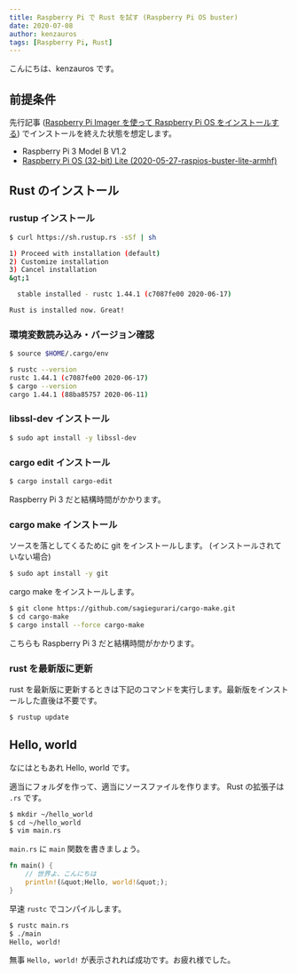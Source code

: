 ```yaml
---
title: Raspberry Pi で Rust を試す (Raspberry Pi OS buster)
date: 2020-07-08
author: kenzauros
tags: [Raspberry Pi, Rust]
---
```


こんにちは、kenzauros です。

## 前提条件

先行記事 ([Raspberry Pi Imager を使って Raspberry Pi OS をインストールする](/install-raspberry-pi-os-with-raspberry-pi-imager)) でインストールを終えた状態を想定します。

- Raspberry Pi 3 Model B V1.2
- [Raspberry Pi OS (32-bit) Lite (2020-05-27-raspios-buster-lite-armhf)](https://www.raspberrypi.org/downloads/raspberry-pi-os/)

## Rust のインストール

### rustup インストール

```sh
$ curl https://sh.rustup.rs -sSf | sh

1) Proceed with installation (default)
2) Customize installation
3) Cancel installation
&gt;1

  stable installed - rustc 1.44.1 (c7087fe00 2020-06-17)

Rust is installed now. Great!
```

### 環境変数読み込み・バージョン確認

```sh
$ source $HOME/.cargo/env

$ rustc --version
rustc 1.44.1 (c7087fe00 2020-06-17)
$ cargo --version
cargo 1.44.1 (88ba85757 2020-06-11)
```

### libssl-dev インストール

```sh
$ sudo apt install -y libssl-dev
```

### cargo edit インストール

```sh
$ cargo install cargo-edit
```

Raspberry Pi 3 だと結構時間がかかります。

### cargo make インストール

ソースを落としてくるために git をインストールします。 (インストールされていない場合)

```sh
$ sudo apt install -y git
```

cargo make をインストールします。

```sh
$ git clone https://github.com/sagiegurari/cargo-make.git
$ cd cargo-make
$ cargo install --force cargo-make
```

こちらも Raspberry Pi 3 だと結構時間がかかります。

### rust を最新版に更新

rust を最新版に更新するときは下記のコマンドを実行します。最新版をインストールした直後は不要です。

```sh
$ rustup update
```

## Hello, world

なにはともあれ Hello, world です。

適当にフォルダを作って、適当にソースファイルを作ります。 Rust の拡張子は `.rs` です。


```sh
$ mkdir ~/hello_world
$ cd ~/hello_world
$ vim main.rs
```

`main.rs` に `main` 関数を書きましょう。

```rs
fn main() {
    // 世界よ、こんにちは
    println!(&quot;Hello, world!&quot;);
}
```

早速 `rustc` でコンパイルします。

```sh
$ rustc main.rs
$ ./main
Hello, world!
```

無事 `Hello, world!` が表示されれば成功です。お疲れ様でした。
